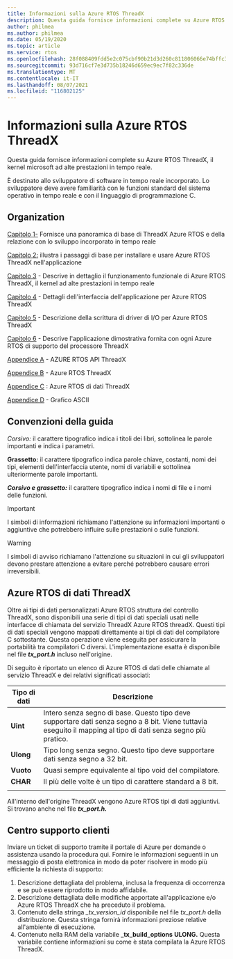 ```yaml
---
title: Informazioni sulla Azure RTOS ThreadX
description: Questa guida fornisce informazioni complete su Azure RTOS ThreadX, il kernel microsoft ad alte prestazioni in tempo reale.
author: philmea
ms.author: philmea
ms.date: 05/19/2020
ms.topic: article
ms.service: rtos
ms.openlocfilehash: 28f088409fdd5e2c075cbf90b21d3d260c811806066e74bffc395207cde0239c
ms.sourcegitcommit: 93d716cf7e3d735b18246d659ec9ec7f82c336de
ms.translationtype: MT
ms.contentlocale: it-IT
ms.lasthandoff: 08/07/2021
ms.locfileid: "116802125"
---
```

# <a name="about-the-azure-rtos-threadx-guide"></a>Informazioni sulla Azure RTOS ThreadX

Questa guida fornisce informazioni complete su Azure RTOS ThreadX, il kernel microsoft ad alte prestazioni in tempo reale. 

È destinato allo sviluppatore di software in tempo reale incorporato. Lo sviluppatore deve avere familiarità con le funzioni standard del sistema operativo in tempo reale e con il linguaggio di programmazione C.

## <a name="organization"></a>Organization

[Capitolo 1-](chapter1.md) Fornisce una panoramica di base di ThreadX Azure RTOS e della relazione con lo sviluppo incorporato in tempo reale

[Capitolo 2:](chapter2.md) illustra i passaggi di base per installare e  usare Azure RTOS ThreadX nell'applicazione

[Capitolo 3](chapter3.md) - Descrive in dettaglio il funzionamento funzionale di Azure RTOS ThreadX, il kernel ad alte prestazioni in tempo reale

[Capitolo 4](chapter4.md) - Dettagli dell'interfaccia dell'applicazione per Azure RTOS ThreadX

[Capitolo 5](chapter5.md) - Descrizione della scrittura di driver di I/O per Azure RTOS ThreadX

[Capitolo 6](chapter6.md) - Descrive l'applicazione dimostrativa fornita con ogni Azure RTOS di supporto del processore ThreadX

[Appendice A](appendix-a.md) - AZURE RTOS API ThreadX

[Appendice B](appendix-b.md) - Azure RTOS ThreadX

[Appendice C](appendix-c.md) : Azure RTOS di dati ThreadX

[Appendice D](appendix-d.md) - Grafico ASCII

## <a name="guide-conventions"></a>Convenzioni della guida

*Corsivo:* il carattere tipografico indica i titoli dei libri, sottolinea le parole importanti e indica i parametri.

**Grassetto:** il carattere tipografico indica parole chiave, costanti, nomi dei tipi, elementi dell'interfaccia utente, nomi di variabili e sottolinea ulteriormente parole importanti.

***Corsivo e grassetto:*** il carattere tipografico indica i nomi di file e i nomi delle funzioni.

> [!IMPORTANT]
> I simboli di informazioni richiamano l'attenzione su informazioni importanti o aggiuntive che potrebbero influire sulle prestazioni o sulle funzioni.

> [!WARNING]
> I simboli di avviso richiamano l'attenzione su situazioni in cui gli sviluppatori devono prestare attenzione a evitare perché potrebbero causare errori irreversibili.

## <a name="azure-rtos-threadx-data-types"></a>Azure RTOS di dati ThreadX

Oltre ai tipi di dati personalizzati Azure RTOS struttura del controllo ThreadX, sono disponibili una serie di tipi di dati speciali usati nelle interfacce di chiamata del servizio ThreadX Azure RTOS threadX. Questi tipi di dati speciali vengono mappati direttamente ai tipi di dati del compilatore C sottostante. Questa operazione viene eseguita per assicurare la portabilità tra compilatori C diversi. L'implementazione esatta è disponibile nel file ***tx_port.h*** incluso nell'origine.

Di seguito è riportato un elenco di Azure RTOS di dati delle chiamate al servizio ThreadX e dei relativi significati associati:

| Tipo di dati  | Descrizione |
| -------- | ------------------------------------------------------------------------------------------------------------------------------------ |
| **Uint** | Intero senza segno di base. Questo tipo deve supportare dati senza segno a 8 bit. Viene tuttavia eseguito il mapping al tipo di dati senza segno più pratico. |
| **Ulong** | Tipo long senza segno. Questo tipo deve supportare dati senza segno a 32 bit. |
| **Vuoto** | Quasi sempre equivalente al tipo void del compilatore. |
| **CHAR** | Il più delle volte è un tipo di carattere standard a 8 bit. |
|  |  |

All'interno dell'origine ThreadX vengono Azure RTOS tipi di dati aggiuntivi. Si trovano anche nel file ***tx_port.h.***

## <a name="customer-support-center"></a>Centro supporto clienti

Inviare un ticket di supporto tramite il portale di Azure per domande o assistenza usando la procedura qui. Fornire le informazioni seguenti in un messaggio di posta elettronica in modo da poter risolvere in modo più efficiente la richiesta di supporto:

1. Descrizione dettagliata del problema, inclusa la frequenza di occorrenza e se può essere riprodotto in modo affidabile.
2. Descrizione dettagliata delle modifiche apportate all'applicazione e/o Azure RTOS ThreadX che ha preceduto il problema.
3. Contenuto della stringa *_tx_version_id* disponibile nel file *tx_port.h* della distribuzione. Questa stringa fornirà informazioni preziose relative all'ambiente di esecuzione.
4. Contenuto nella RAM della variabile **_tx_build_options** **ULONG.** Questa variabile contiene informazioni su come è stata compilata la Azure RTOS ThreadX.
